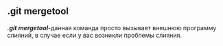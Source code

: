 ## .git mergetool
***.git mergetool***-данная команда просто вызывает внешнюю программу слияний, в случае если у вас возникли проблемы слияния.